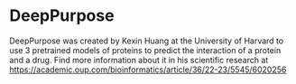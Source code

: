 # DeepPurpose
DeepPurpose was created by Kexin Huang at the University of Harvard to use 3 pretrained models of proteins to predict the interaction of a protein and a drug. 
Find more information about it in his scientific research at  https://academic.oup.com/bioinformatics/article/36/22-23/5545/6020256
